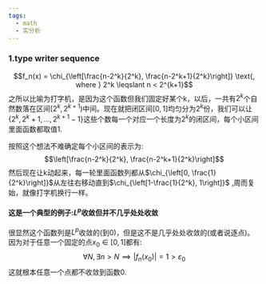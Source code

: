 ```yaml
---
tags:
  - math
  - 实分析
---
```

### 1.type writer sequence
$$f_n(x) = \chi_{\left[\frac{n-2^k}{2^k},
\frac{n-2^k+1}{2^k}\right]} \text{, where } 2^k \leqslant n <
2^{k+1}$$之所以比喻为打字机，是因为这个函数但我们固定好某个k，以后，一共有$2^k$个自然数落在区间$[2^k,2^{k+1})$中间。现在就把闭区间$[0,1]$均匀分为$2^k$份，我们可以让$\{2^k,2^k+1,...,2^{k+1}-1\}$这些个数每一个对应一个长度为$2^k$的闭区间，每个小区间里面函数都取值1.

按照这个想法不难确定每个小区间的表示为:
$$\left[\frac{n-2^k}{2^k},
\frac{n-2^k+1}{2^k}\right]$$然后现在让k动起来，每一轮里面函数列都从$\chi_{\left[0, \frac{1}{2^k}\right]}$从左往右移动直到$\chi_{\left[1-\frac{1}{2^k}, 1\right]}$ ,周而复始，就像打字机换行一样。
#### 这是一个典型的例子:$L^p$收敛但并不几乎处处收敛



很显然这个函数列是$L^{p}$收敛的(到0)，但是这不是几乎处处收敛的(或者说逐点)。因为对于任意一个固定的点$x_0\in [0,1]$都有:
$$\forall N ,\exists n > N \implies
|f_n(x_0)|=1>\varepsilon_0$$这就根本任意一个点都不收敛到函数0.


